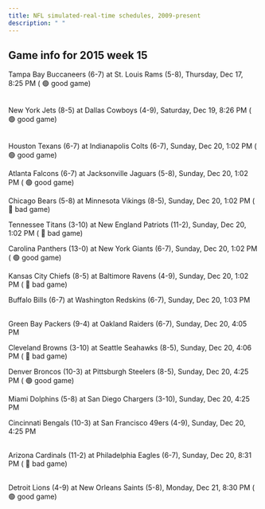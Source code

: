 ```yaml
---
title: NFL simulated-real-time schedules, 2009-present
description: " "
---
```


## Game info for 2015 week 15
Tampa Bay Buccaneers (6-7) at St. Louis Rams (5-8), Thursday, Dec 17, 8:25 PM (	:green_circle: good game)

<br/>New York Jets (8-5) at Dallas Cowboys (4-9), Saturday, Dec 19, 8:26 PM (	:green_circle: good game)

<br/>Houston Texans (6-7) at Indianapolis Colts (6-7), Sunday, Dec 20, 1:02 PM (	:green_circle: good game)

Atlanta Falcons (6-7) at Jacksonville Jaguars (5-8), Sunday, Dec 20, 1:02 PM (	:green_circle: good game)

Chicago Bears (5-8) at Minnesota Vikings (8-5), Sunday, Dec 20, 1:02 PM (	:red_circle: bad game)

Tennessee Titans (3-10) at New England Patriots (11-2), Sunday, Dec 20, 1:02 PM (	:red_circle: bad game)

Carolina Panthers (13-0) at New York Giants (6-7), Sunday, Dec 20, 1:02 PM (	:green_circle: good game)

Kansas City Chiefs (8-5) at Baltimore Ravens (4-9), Sunday, Dec 20, 1:02 PM (	:red_circle: bad game)

Buffalo Bills (6-7) at Washington Redskins (6-7), Sunday, Dec 20, 1:03 PM

<br/>Green Bay Packers (9-4) at Oakland Raiders (6-7), Sunday, Dec 20, 4:05 PM

Cleveland Browns (3-10) at Seattle Seahawks (8-5), Sunday, Dec 20, 4:06 PM (	:red_circle: bad game)

Denver Broncos (10-3) at Pittsburgh Steelers (8-5), Sunday, Dec 20, 4:25 PM (	:green_circle: good game)

Miami Dolphins (5-8) at San Diego Chargers (3-10), Sunday, Dec 20, 4:25 PM

Cincinnati Bengals (10-3) at San Francisco 49ers (4-9), Sunday, Dec 20, 4:25 PM

<br/>Arizona Cardinals (11-2) at Philadelphia Eagles (6-7), Sunday, Dec 20, 8:31 PM (	:red_circle: bad game)

<br/>Detroit Lions (4-9) at New Orleans Saints (5-8), Monday, Dec 21, 8:30 PM (	:green_circle: good game)

